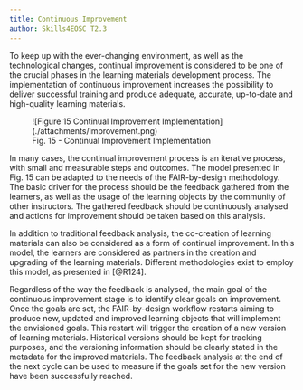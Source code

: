 ```yaml
---
title: Continuous Improvement
author: Skills4EOSC T2.3
---
```


To keep up with the ever-changing environment, as well as the technological changes, continual improvement is considered to be one of the crucial phases in the learning materials development process. The implementation of continuous improvement increases the possibility to deliver successful training and produce adequate, accurate, up-to-date and high-quality learning materials. 

<figure markdown>
  ![Figure 15 Continual Improvement Implementation](./attachments/improvement.png)
  <figcaption>Fig. 15 - Continual Improvement Implementation</figcaption>
</figure>

In many cases, the continual improvement process is an iterative process, with small and measurable steps and outcomes.
The model presented in Fig. 15 can be adapted to the needs of the FAIR-by-design methodology. The basic driver for the process should be the feedback gathered from the learners, as well as the usage of the learning objects by the community of other instructors. The gathered feedback should be continuously analysed and actions for improvement should be taken based on this analysis. 

In addition to traditional feedback analysis, the co-creation of learning materials can also be considered as a form of continual improvement. In this model, the learners are considered as partners in the creation and upgrading of the learning materials. Different methodologies exist to employ this model, as presented in [@R124]. 

Regardless of the way the feedback is analysed, the main goal of the continuous improvement stage is to identify clear goals on improvement. Once the goals are set, the FAIR-by-design workflow restarts aiming to produce new, updated and improved learning objects that will implement the envisioned goals. This restart will trigger the creation of a new version of learning materials. Historical versions should be kept for tracking purposes, and the versioning information should be clearly stated in the metadata for the improved materials. The feedback analysis at the end of the next cycle can be used to measure if the goals set for the new version have been successfully reached.
